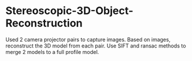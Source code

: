# Stereoscopic-3D-Object-Reconstruction
Used 2 camera projector pairs to capture images. 
Based on images, reconstruct the 3D model from each pair. 
Use SIFT and ransac methods to merge 2 models to a full profile model.
